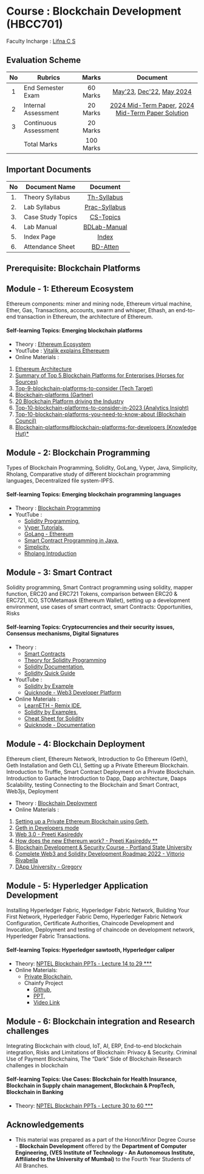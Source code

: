 # Course : Blockchain Development (HBCC701)
  
Faculty Incharge : [Lifna C S](mailto:lifna.cs@ves.ac.in)

## Evaluation Scheme
| No | Rubrics | Marks | Document |
| :--: | ------------------ | :----: | :--------:|
| 1 | End Semester Exam | 60 Marks | [May'23](https://drive.google.com/file/d/1bPn0vf56ue-C6uJlaSDI3e58Ong03QER/view?usp=drive_link), [Dec'22](https://drive.google.com/file/d/1mqwUtm5VrG53Tk86djKhafIB0gfmR8zK/view?usp=drive_link), [May 2024](https://github.com/LifnaJos/Blockchain-Development-HBCC701/blob/main/BD_HD_MU_May_2024.pdf)|
| 2 | Internal Assessment | 20 Marks | [2024 Mid-Term Paper](https://github.com/LifnaJos/Blockchain-Development-HBCC701/blob/main/BD_HD_24-25_Mid_Term.pdf), [2024 Mid-Term Paper Solution](https://github.com/LifnaJos/Blockchain-Development-HBCC701/blob/main/BD_HD_23-24_Mid_Term_Solution.pdf) | |
| 3 | Continuous Assessment | 20 Marks | |
|   | Total Marks | 100 Marks | |

## Important Documents
| No | Document Name | Document |
|:-: |------------- | :--------: |
| 1. | Theory Syllabus | [Th-Syllabus](https://drive.google.com/file/d/1bBEtWVrJf662BCbIyHgRapE03WfA1WOo/view?usp=sharing) |
| 2. | Lab Syllabus | [Prac-Syllabus](https://drive.google.com/file/d/1l1_o0zbvGOJlSh5gj-Q5pixZS7FubdY1/view?usp=sharing) |
| 3. | Case Study Topics | [CS-Topics](https://drive.google.com/file/d/1QqD6fB7B2DQcIEZSUgTQmNueWtTvbzdh/view?usp=sharing) |
| 4. | Lab Manual | [BDLab-Manual](https://docs.google.com/document/d/1TLlwBXMpYak7kQQB4xZkmW0jBQrHIB614u2Su0KoHCs/edit?tab=t.0)
| 5. | Index Page | [Index](https://docs.google.com/document/d/1es1_xGX5m5_tCHmFSSt1Yen8iFtgEQfLurRzsE59jb8/edit?tab=t.0) |
| 6. | Attendance Sheet | [BD-Atten](https://docs.google.com/spreadsheets/d/1scI7Qm-ZvDRXMEmMsSCVtKqNtW9Gwmw8kiRrOQYqPOI/edit?usp=sharing)


## Prerequisite:  Blockchain Platforms

## Module - 1: Ethereum Ecosystem						
Ethereum components: miner and mining node, Ethereum virtual machine, Ether, Gas, Transactions, accounts, swarm and whisper, Ethash, an end-to-end transaction in Ethereum, the architecture of Ethereum.
#### Self-learning Topics: Emerging blockchain platforms  
* Theory : [Ethereum Ecosystem](https://drive.google.com/file/d/1EaUu3LHlSpToqui09Q5pU5-FS8oD_eTg/view?usp=sharing)
* YoutTube : [Vitalik explains Ethereuem](https://www.youtube.com/watch?v=TDGq4aeevgY&t=205s)
* Online Materials :
1. [Ethereum Architecture](https://www.coding-bootcamps.com/blog/ethereum-architecture-and-components.html)
2. [Summary of Top 5 Blockchain Platforms for Enterprises (Horses for Sources)](https://www.horsesforsources.com/storage/app/media/Phil%20MARCH%20APRIL%202018/Enterprise%20Blockchain%20Platforms.jpg)
3. [Top-9-blockchain-platforms-to-consider (Tech Target)](https://www.techtarget.com/searchcio/feature/Top-9-blockchain-platforms-to-consider)
4. [Blockchain-platforms (Gartner)](https://www.gartner.com/reviews/market/blockchain-platforms)
5. [20 Blockchain Platform driving the Industry](https://builtin.com/blockchain/blockchain-platforms)
6. [Top-10-blockchain-platforms-to-consider-in-2023 (Analytics Insight)](https://www.analyticsinsight.net/top-10-blockchain-platforms-to-consider-in-2023/)
7. [Top-10-blockchain-platforms-you-need-to-know-about (Blockchain Council)](https://www.blockchain-council.org/blockchain/top-10-blockchain-platforms-you-need-to-know-about/)
8. [Blockchain-platforms#blockchain-platforms-for-developers (Knowledge Hut)*](https://www.knowledgehut.com/blog/blockchain/blockchain-platforms#blockchain-platforms-for%C2%A0developers)

## Module - 2: Blockchain Programming						
Types of Blockchain Programming, Solidity, GoLang, Vyper, Java, Simplicity, Rholang, Comparative study of different blockchain programming languages, Decentralized file system-IPFS.
#### Self-learning Topics: Emerging blockchain programming languages
* Theory : [Blockchain Programming](https://drive.google.com/file/d/12XqJIcInTqRLWq222thFYsm1gmMIK-pT/view?usp=sharing)
* YoutTube :
  - [Solidity Programming,](https://www.youtube.com/watch?v=HfRrcp2CIvY&list=PLWUCKsxdKl0oksYr6IG_wRsaSUySQC0ck)
  - [Vyper Tutorials,](https://www.youtube.com/watch?v=-kZpEmNnzyE&list=PLO5VPQH6OWdWOd-IJTfIzlM2a1yv1rSN-)
  - [GoLang - Ethereum](https://www.youtube.com/watch?v=EB0KkSkG5XU&list=PLay9kDOVd_x7hbhssw4pTKZHzzc6OG0e_)
  - [Smart Contract Programming in Java,](https://www.youtube.com/watch?v=2w2P-Ud3Bfk)
  - [Simplicity,](https://www.youtube.com/watch?v=RZNCk-nyx_A)
  - [Rholang Introduction](https://www.youtube.com/watch?v=00RDazs5p7M&list=PLf2bbiic5ZjD0_eEeniYp2nFbBVvZfOqO)
    
## Module - 3: Smart Contract										
Solidity programming, Smart Contract programming using solidity, mapper function, ERC20 and ERC721 Tokens, comparison between ERC20 & ERC721, ICO, STOMetamask (Ethereum Wallet), setting up a development environment, use cases of smart contract, smart Contracts: Opportunities, Risks 
#### Self-learning Topics: Cryptocurrencies and their security issues, Consensus mechanisms, Digital Signatures
* Theory :
  - [Smart Contracts](https://drive.google.com/file/d/1hoCOmAhDkzdFW6VDabM-aIxdY_xSHPsT/view?usp=sharing)
  - [Theory for Solidity Programming](https://docs.soliditylang.org/en/v0.8.21/)
  - [Solidity Documentation,](https://docs.soliditylang.org/_/downloads/en/v0.8.21/pdf/)
  - [Solidity Quick Guide](https://drive.google.com/file/d/1bR6xR5uMcJ5tctxCAvHwTFef7Gyw8CHg/view?usp=sharing)
* YoutTube : 
  -  [Solidity by Example](https://www.youtube.com/watch?v=hMwdd664_iw&list=PLO5VPQH6OWdULDcret0S0EYQ7YcKzrigz)
  -  [Quicknode - Web3 Developer Platform](https://www.youtube.com/watch?v=88-hpZE4OU8&list=PLT2H_0otcvBTf1M2na67r4LtAPsen2VzD)
* Online Materials :
  - [LearnETH - Remix IDE,](https://remix.ethereum.org/#lang=en&optimize=false&runs=200&evmVersion=null&version=soljson-v0.8.18+commit.87f61d96.js)
  - [Solidity by Examples,](https://solidity-by-example.org/)
  - [Cheat Sheet for Solidity](https://docs.soliditylang.org/en/latest/cheatsheet.html#global-variables)
  - [Quicknode - Documentation](https://www.quicknode.com/guides/ethereum-development/smart-contracts/solidity-vs-vyper)
  
## Module - 4: Blockchain Deployment								
Ethereum client, Ethereum Network, Introduction to Go Ethereum (Geth), Geth Installation and Geth CLI, Setting up a Private Ethereum Blockchain. Introduction to Truffle, Smart Contract Deployment on a Private Blockchain. Introduction to Ganache Introduction to Dapp, Dapp architecture, Daaps Scalability, testing Connecting to the Blockchain and Smart Contract, Web3js, Deployment
* Theory : [Blockchain Deployment](https://drive.google.com/file/d/19dT_-qAtA_KNknd4TnVYuqdSOQ3I50hG/view?usp=share_link)
* Online Materials : 
1. [Setting up a Private Ethereum Blockchain using Geth,](https://github.com/LifnaJos/Private-Ethereum-Blockchain-setup-using-Geth#readme)
2. [Geth in Developers mode](https://github.com/LifnaJos/Geth-in-Developer-Mode#readme)
3. [Web 3.0 - Preeti Kasireddy](https://www.preethikasireddy.com/post/the-architecture-of-a-web-3-0-application)
4. [How does the new Ethereum work? - Preeti Kasireddy **](https://www.preethikasireddy.com/post/how-does-the-new-ethereum-work)
5. [Blockchain Development & Security Course - Portland State University](https://codelabs.cs.pdx.edu/cs410b/)
6. [Complete Web3 and Solidity Development Roadmap 2022 -  Vittorio Rivabella](https://vitto.cc/web3-and-solidity-smart-contracts-development-roadmap/)
7. [DApp University - Gregory](https://www.dappuniversity.com/)

## Module - 5: Hyperledger Application Development						
Installing Hyperledger Fabric, Hyperledger Fabric Network, Building Your First Network, Hyperledger Fabric Demo, Hyperledger Fabric Network Configuration, Certificate Authorities, Chaincode Development and Invocation, Deployment and testing of chaincode on development network, Hyperledger Fabric Transactions.
#### Self-learning Topics: Hyperledger sawtooth, Hyperledger caliper
* Theory:  [NPTEL Blockchain PPTs - Lecture 14 to 29  ***](https://drive.google.com/drive/folders/1teROdBijYNhHIpIDoqd3w5cpxYZ1t9Sb?usp=sharing)
* Online Materials:
    - [Private Blockchain,](https://drive.google.com/file/d/1_OqqufOmrZlSrRBfSRn1W_5V4ySTF-qL/view?usp=sharing)
    - Chainfy Project
      - [Github](https://github.com/Sujaljp/Land-registry-using-Hyperledger-Fabric-#land-registry-using-hyperledger-fabric-),
      - [PPT,](https://drive.google.com/file/d/15GBrzTdR7h8S_M6M2FHbqjO66jgZI-ts/view?usp=sharing)
      - [Video Link](https://drive.google.com/file/d/1dC6JxEVBfGLeCHQpUTntIDJmfk12Ozhe/view?usp=sharing)

## Module - 6: Blockchain integration and Research challenges	
Integrating Blockchain with cloud, IoT, AI, ERP, End-to-end blockchain integration, Risks and Limitations of Blockchain: Privacy & Security. Criminal Use of Payment Blockchains, The “Dark” Side of Blockchain Research challenges in blockchain 
#### Self-learning Topics: Use Cases: Blockchain for Health Insurance, Blockchain in Supply chain management, Blockchain & PropTech, Blockchain in Banking
* Theory: [NPTEL Blockchain PPTs - Lecture 30 to 60  ***](https://drive.google.com/drive/folders/1teROdBijYNhHIpIDoqd3w5cpxYZ1t9Sb?usp=sharing)

## Acknowledgements
* This material was prepared as a part of the Honor/Minor Degree Course - **Blockchain Development** offered by the **Department of Computer Engineering, (VES Institute of Technology - An Autonomous Institute, Affiliated to the University of Mumbai)** to the Fourth Year Students of All Branches.
